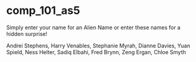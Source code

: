 # comp_101_as5

Simply enter your name for an Alien Name or enter these names for a hidden surprise!

Andrei Stephens,
Harry Venables,
Stephanie Myrah,
Dianne Davies,
Yuan Spield,
Ness Helter,
Sadiq Elbahi,
Fred Brynn,
Zeng Ergan,
Chloe Smyth
